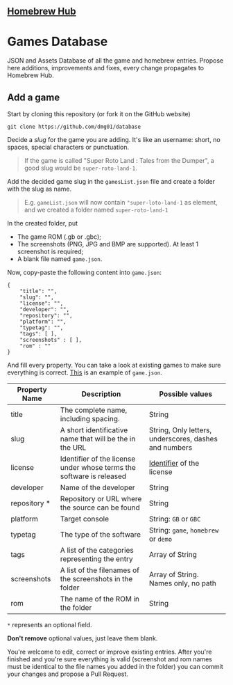 ## [Homebrew Hub](https://gbhh.avivace.com)
# Games Database
JSON and Assets Database of all the game and homebrew entries. Propose here additions, improvements and fixes, every change propagates to Homebrew Hub.

## Add a game

Start by cloning this repository (or fork it on the GitHub website)

```
git clone https://github.com/dmg01/database
```

Decide a *slug* for the game you are adding. It's like an username: short, no spaces, special characters or punctuation.
>If the game is called "Super Roto Land : Tales from the Dumper", a good slug would be `super-roto-land-1`.

Add the decided game slug in the `gamesList.json` file and create a folder with the slug as name.

>E.g. `gameList.json` will now contain `"super-loto-land-1` as element, and we created a folder named `super-roto-land-1`

In the created folder, put
- The game ROM (.gb or .gbc);
- The screenshots (PNG, JPG and BMP are supported). At least 1 screenshot is required;
- A blank file named `game.json`.

Now, copy-paste the following content into `game.json`:

```
{
    "title": "",
    "slug": "",
    "license": "",
    "developer": "",
    "repository": "",
    "platform": "",
    "typetag": "",
    "tags": [ ],
    "screenshots" : [ ],
    "rom" : ""
}
```

And fill every property. You can take a look at existing games to make sure everything is correct. [This](ucity/game.json) is an example of `game.json`.

| Property Name | Description                                                          | Possible values                                         |
|---------------|----------------------------------------------------------------------|---------------------------------------------------------|
| title         | The complete name, including spacing.                                | String                                                  |
| slug          | A short identificative name that will be the in the URL              | String, Only letters, underscores, dashes and numbers   |
| license       | Identifier of the license under whose terms the software is released | [Identifier](https://spdx.org/licenses/) of the license |
| developer     | Name of the developer                                                | String                                                  |
| repository *  | Repository or URL where the source can be found                      | String                                                  |
| platform      | Target console                                                       | String: `GB` or `GBC`                                   |
| typetag       | The type of the software                                             | String: `game`, `homebrew` or `demo`                    |
| tags          | A list of the categories representing the entry                      | Array of String                                         |
| screenshots   | A list of the filenames of the screenshots in the folder             | Array of String. Names only, no path                    |
| rom           | The name of the ROM in the folder                                    | String                                                  |

`*` represents an optional field.

**Don't remove** optional values, just leave them blank.

You're welcome to edit, correct or improve existing entries. After you're finished and you're sure everything is valid (screenshot and rom names must be identical to the file names you added in the folder) you can commit your changes and propose a Pull Request.

